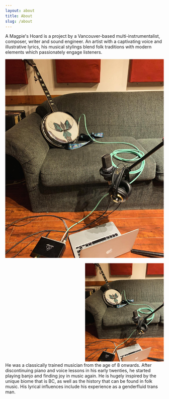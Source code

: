 ```yaml
---
layout: about
title: About
slug: /about
---
```

A Magpie's Hoard is a project by a Vancouver-based multi-instrumentalist, composer, writer and sound engineer. An artist with a captivating voice and illustrative lyrics, his musical stylings blend folk traditions with modern elements which passionately engage listeners.


<div align="right"> 

  ![Image of banjo on sofa with microphone and headphones set up with computer for recording](/assets/img/recordingbanjo.jpg)

<img src="/assets/img/recordingbanjo.jpg" width="250px" title="Image of banjo on sofa with microphone and headphones set up with computer for recording">

</div>
<div>
He was a classically trained musician from the age of 8 onwards. After discontinuing piano and voice lessons in his early twenties, he started playing banjo and finding joy in music again. He is hugely inspired by the unique biome that is BC, as well as the history that can be found in folk music. His lyrical influences include his experience as a genderfluid trans man.
</div>
<br>
<br>
